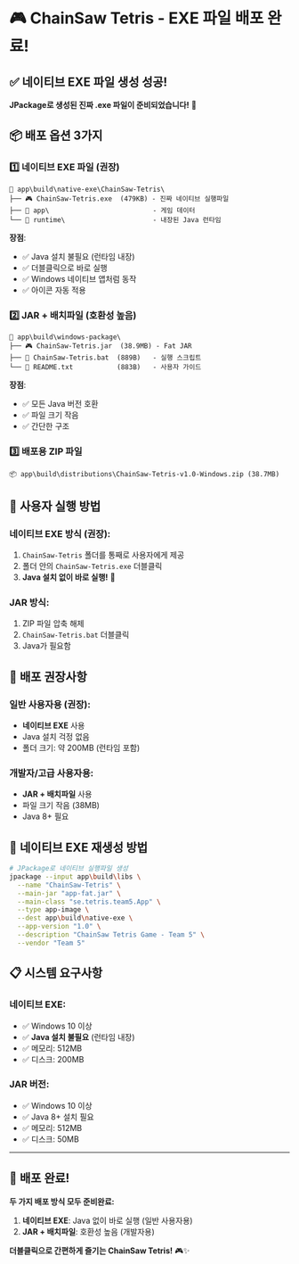 # 🎮 ChainSaw Tetris - EXE 파일 배포 완료!

## ✅ 네이티브 EXE 파일 생성 성공!

**JPackage로 생성된 진짜 .exe 파일이 준비되었습니다!** 🚀

## 📦 배포 옵션 3가지

### 1️⃣ **네이티브 EXE 파일 (권장)**

```
📂 app\build\native-exe\ChainSaw-Tetris\
├── 🎮 ChainSaw-Tetris.exe  (479KB) - 진짜 네이티브 실행파일
├── 📁 app\                          - 게임 데이터
└── 📁 runtime\                      - 내장된 Java 런타임
```

**장점**:

- ✅ Java 설치 불필요 (런타임 내장)
- ✅ 더블클릭으로 바로 실행
- ✅ Windows 네이티브 앱처럼 동작
- ✅ 아이콘 자동 적용

### 2️⃣ **JAR + 배치파일 (호환성 높음)**

```
📂 app\build\windows-package\
├── 🎮 ChainSaw-Tetris.jar  (38.9MB) - Fat JAR
├── 🚀 ChainSaw-Tetris.bat  (889B)   - 실행 스크립트
└── 📄 README.txt           (883B)   - 사용자 가이드
```

**장점**:

- ✅ 모든 Java 버전 호환
- ✅ 파일 크기 작음
- ✅ 간단한 구조

### 3️⃣ **배포용 ZIP 파일**

```
📦 app\build\distributions\ChainSaw-Tetris-v1.0-Windows.zip (38.7MB)
```

## 🚀 **사용자 실행 방법**

### 네이티브 EXE 방식 (권장):

1. `ChainSaw-Tetris` 폴더를 통째로 사용자에게 제공
2. 폴더 안의 `ChainSaw-Tetris.exe` 더블클릭
3. **Java 설치 없이 바로 실행!** 🎯

### JAR 방식:

1. ZIP 파일 압축 해제
2. `ChainSaw-Tetris.bat` 더블클릭
3. Java가 필요함

## 🎯 **배포 권장사항**

### 일반 사용자용 (권장):

- **네이티브 EXE** 사용
- Java 설치 걱정 없음
- 폴더 크기: 약 200MB (런타임 포함)

### 개발자/고급 사용자용:

- **JAR + 배치파일** 사용
- 파일 크기 작음 (38MB)
- Java 8+ 필요

## 🔧 **네이티브 EXE 재생성 방법**

```bash
# JPackage로 네이티브 실행파일 생성
jpackage --input app\build\libs \
  --name "ChainSaw-Tetris" \
  --main-jar "app-fat.jar" \
  --main-class "se.tetris.team5.App" \
  --type app-image \
  --dest app\build\native-exe \
  --app-version "1.0" \
  --description "ChainSaw Tetris Game - Team 5" \
  --vendor "Team 5"
```

## 📋 **시스템 요구사항**

### 네이티브 EXE:

- ✅ Windows 10 이상
- ✅ **Java 설치 불필요** (런타임 내장)
- ✅ 메모리: 512MB
- ✅ 디스크: 200MB

### JAR 버전:

- ✅ Windows 10 이상
- ✅ Java 8+ 설치 필요
- ✅ 메모리: 512MB
- ✅ 디스크: 50MB

---

## 🎉 **배포 완료!**

**두 가지 배포 방식 모두 준비완료:**

1. **네이티브 EXE**: Java 없이 바로 실행 (일반 사용자용)
2. **JAR + 배치파일**: 호환성 높음 (개발자용)

**더블클릭으로 간편하게 즐기는 ChainSaw Tetris!** 🎮✨

